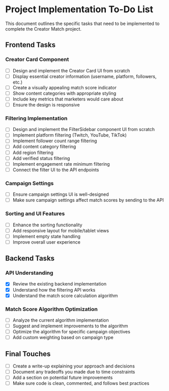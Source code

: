 # Project Implementation To-Do List

This document outlines the specific tasks that need to be implemented to complete the Creator Match project.

## Frontend Tasks

### Creator Card Component

- [ ] Design and implement the Creator Card UI from scratch
- [ ] Display essential creator information (username, platform, followers, etc.)
- [ ] Create a visually appealing match score indicator
- [ ] Show content categories with appropriate styling
- [ ] Include key metrics that marketers would care about
- [ ] Ensure the design is responsive

### Filtering Implementation

- [ ] Design and implement the FilterSidebar component UI from scratch
- [ ] Implement platform filtering (Twitch, YouTube, TikTok)
- [ ] Implement follower count range filtering
- [ ] Add content category filtering
- [ ] Add region filtering
- [ ] Add verified status filtering
- [ ] Implement engagement rate minimum filtering
- [ ] Connect the filter UI to the API endpoints

### Campaign Settings

- [ ] Ensure campaign settings UI is well-designed
- [ ] Make sure campaign settings affect match scores by sending to the API

### Sorting and UI Features

- [ ] Enhance the sorting functionality
- [ ] Add responsive layout for mobile/tablet views
- [ ] Implement empty state handling
- [ ] Improve overall user experience

## Backend Tasks

### API Understanding

- [x] Review the existing backend implementation
- [x] Understand how the filtering API works
- [x] Understand the match score calculation algorithm

### Match Score Algorithm Optimization

- [ ] Analyze the current algorithm implementation
- [ ] Suggest and implement improvements to the algorithm
- [ ] Optimize the algorithm for specific campaign objectives
- [ ] Add custom weighting based on campaign type

## Final Touches

- [ ] Create a write-up explaining your approach and decisions
- [ ] Document any tradeoffs you made due to time constraints
- [ ] Add a section on potential future improvements
- [ ] Make sure code is clean, commented, and follows best practices
